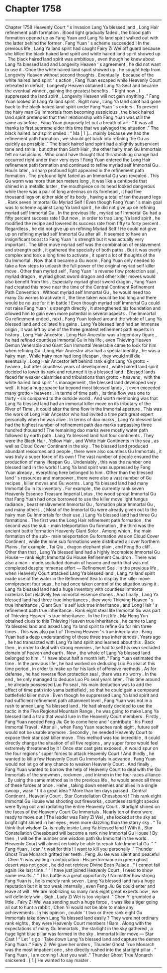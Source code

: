 
# Chapter 1758


---

Chapter 1758 Heavenly Court “ s Invasion
Lang Ya blessed land , Long Hair refinement path formation .
Blood light gradually faded , the blood path formation opened up as Fang Yuan and Lang Ya land spirit walked out with the latter behind the former .
Fang Yuan ’ s scheme succeeded !
In the previous life , Lang Ya land spirit had caught Fairy Zi Wei off guard because she killed the black haired land spirit and white haired land spirit showed up .
The black haired land spirit was ambitious , even though he knew about Lang Ya blessed land and Longevity Heaven ’ s agreement , he did not want to use it .
Once the white haired land spirit showed up , he sought help from Longevity Heaven without second thoughts .
Eventually , because of the white haired land spirit ’ s action , Fang Yuan escaped while Heavenly Court retreated in defeat , Longevity Heaven obtained Lang Ya Sect and became the eventual winner , gaining the greatest benefits .
“ Right now , I suppressed the land spirit , Longevity Heaven will not gain anything .” Fang Yuan looked at Lang Ya land spirit .
Right now , Lang Ya land spirit had gone back to the black haired land spirit under Fang Yuan ’ s orders .
To prevent the hairy man Gu Immortals from becoming suspicious , the black haired land spirit pretended that their relationship with Fang Yuan was still the same as before .
Fang Yuan purposely let out a breath of air : “ It was all thanks to first supreme elder this time that we salvaged the situation .”
The black haired land spirit smiled : “ Ma [ 1 ]… mainly because we had the refinement path formation , we should get back into refining the Gu as quickly as possible .”
The black haired land spirit had a slightly subservient tone and smile , but other than Sixth Hair , the other hairy man Gu Immortals felt no suspicions .
Who could have thought that this shocking change had occurred right under their very eyes !
Fang Yuan entered the Long Hair refinement path formation and continued to refine myriad self Immortal Gu .
Hours later , a sharp profound light appeared in the refinement path formation .
The profound light faded as an Immortal Gu was revealed .
This Gu worm was more than ten meters long , it was like a centipede that shined in a metallic luster , the mouthpiece on its head looked dangerous while there was a pair of long antennas on its forehead , it had five thousand legs on either side of its body , having a total of ten thousand legs .
Rank seven Immortal Gu Myriad Self !
Even though Fang Yuan ’ s main goal was to scheme against Lang Ya land spirit , he did not give up on refining myriad self Immortal Gu .
In the previous life , myriad self Immortal Gu had a fifty percent success rate ! But now , in order to trap Lang Ya land spirit , he modified the recipe and lowered its success rate from fifty to forty percent .
Regardless , he did not give up on refining Myriad Self !
He could not give up on refining myriad self Immortal Gu after all .
It seemed to have an insignificant boost to Fang Yuan ’ s strength but it was actually very important .
The killer move myriad self was the combination of enslavement and strength path , it gathered the specialty of both paths . But it was overly complex and took a long time to activate , it spent a lot of thoughts of the Gu Immortal .
Now that it became a Gu worm , Fang Yuan only needed to take a few steps to unleash the full power of the original myriad self killer move .
Other than myriad self , Fang Yuan ’ s reverse flow protection seal , myriad dragon , myriad ghost sword dragon and other killer moves would also benefit from this .
Especially myriad ghost sword dragon , Fang Yuan had created this move near the time of the Central Continent Refinement Path Convention . Without myriad self Immortal Gu , he would need too many Gu worms to activate it , the time taken would be too long and there would be no use for it in battle !
Even though myriad self Immortal Gu could not raise Fang Yuan ’ s strength directly , it strengthened his foundation and allowed him to gain even more potential in several aspects .
The Immortal Gu refinement ended , next , Fang Yuan looked around the whole of Lang Ya blessed land and collated his gains .
Lang Ya blessed land had an immense origin , it was left by one of the three greatest refinement path experts in history , Long Hair Ancestor .
Long Hair Ancestor was a legendary figure , he had refined countless Immortal Gu in his life , even Thieving Heaven Demon Venerable and Giant Sun Immortal Venerable came to look for him when refining Gu .
Long Hair Ancestor also had a special identity , he was a hairy man . While hairy men had long lifespan , they would still die eventually .
Long Hair Ancestor left behind rank eight Lang Ya grotto - heaven , but after countless years of development , white haired land spirit decided to lower its rank and returned it to a blessed land .
Blessed lands faced far weaker calamities and tribulations than grotto - heavens , with the white haired land spirit ’ s management , the blessed land developed very well .
It had a huge space far beyond most blessed lands , it even exceeded many grotto - heavens .
In terms of time path , its time flow was one to thirty - six compared to the outside world . And worth mentioning was that Lang Ya blessed land had an immortal killer move on its tributary of the River of Time , it could alter the time flow in the immortal aperture . This was the work of Long Hair Ancestor who had invited a time path great expert personally when he was alive .
In terms of dao marks , Lang Ya blessed land had the highest number of refinement path dao marks surpassing three hundred thousand ! The remaining dao marks were mostly water path followed by earth path .
Lang Ya blessed land had four continents . They were the Black Hair , Yellow Hair , and White Hair Continents in the sea , as well as Cloud Cover Continent in the sky . The blessed land produced abundant resources and people , there were also countless Gu Immortals , it was truly a super force of its own !
The vast number of people ensured the production of many lifespan Gu .
Undeniably , this was the number one blessed land in the world !
Lang Ya land spirit was suppressed by Fang Yuan already , everything here belonged to him .
Other than the blessed land ’ s resources and manpower , there were also a vast number of Gu recipes , killer moves and Gu worms .
Lang Ya blessed land had many Immortal Gu in its inventory . For example , the currently rank seven Heavenly Essence Treasure Imperial Lotus , the wood sprout Immortal Gu that Fang Yuan had once borrowed to use the killer move light fungus radiance , beast enslavement Immortal Gu , formation plate Immortal Gu , and many others . ( Most of the Immortal Gu were already given out to the hairy man Gu Immortals for their use .)
Lang Ya blessed land had three Gu formations . The first was the Long Hair refinement path formation , the second was the sub - main teleportation Gu formation , the third was the ancient battle formation Heavenly Giant Solor . Among which , the main formation of the sub - main teleportation Gu formation was on Cloud Cover Continent , while the nine sub formations were distributed all over Northern Plains , for example , Tai Qiu , dragon elephant plain , and Feng Bo cliff .
Other than that , Lang Ya blessed land had a highly incomplete Immortal Gu House — rank eight Immortal Gu House Refinement Cauldron .
There was also a man - made secluded domain of heaven and earth that was not completed despite immense effort — Refinement Sea . In the previous life , when Heavenly Court attacked Lang Ya blessed land , Lang Ya land spirit made use of the water in the Refinement Sea to display the killer move omnipresent four seas , he had once taken control of the situation using it .
Lang Ya blessed land had a huge inventory with countless immortal materials but relatively few immortal essence stones .
And finally , Lang Ya blessed land had three true inheritances , they were Thieving Heaven ’ s true inheritance , Giant Sun ’ s self luck true inheritance , and Long Hair ’ s refinement path true inheritance .
Rank eight steal life Immortal Gu was part of Thieving Heaven ’ s true inheritance .
In the first life , Ma Hong Yun obtained clues to this Thieving Heaven true inheritance , he came to Lang Ya blessed land and asked Lang Ya land spirit to refine Gu for him three times .
This was also part of Thieving Heaven ’ s true inheritance .
Fang Yuan had a deep understanding of these three true inheritances . Years ago , he had transacted with Lang Ya land spirit and learned about this .
Back then , in order to deal with strong enemies , he had to sell his own secluded domain of heaven and earth . Now , the whole of Lang Ya blessed land belonged to him .
“ I have about half a month left .” Fang Yuan estimated the time .
In the previous life , he had worked on deducing Luo Po seal at this time period , in order to make up for his lack of offensive methods . As for defense , he had reverse flow protection seal , there was no worry .
In the end , he only managed to deduce Luo Po seal years later .
This time around , he already possessed Luo Po seal , his main deduction was to add the effect of time path into yama battlefield , so that he could gain a compound battlefield killer move .
Even though he suppressed Lang Ya land spirit and had sufficient refinement path attainment level , Fang Yuan was not in a rush to annex Lang Ya blessed land .
He had already decided to use the tactic in the Five Regional Mountain Range , he was going to make Lang Ya blessed land a trap that would lure in the Heavenly Court members .
Firstly , Fang Yuan needed Feng Jiu Ge to come here and ‘ contribute ’ his Fixed Immortal Travel . After all , when Fang Yuan reaches rank eight , future self would not be usable anymore .
Secondly , he needed Heavenly Court to expose their star cast killer move . This method was too incredible , it could directly change the situation of all five regions , any super force would feel extremely threatened by it ! Once star cast gets exposed , it would spur on the four regions ’ super forces to attack Heavenly Court !
And thirdly , he wanted to kill a few Heavenly Court Gu Immortals in advance , Fang Yuan would not let go of any chance to weaken Heavenly Court .
And finally , Fang Yuan wanted to borrow the help of Heavenly Court to deal with the Gu Immortals of the snowmen , rockmen , and inkmen in the four races alliance . By using the same method as in the previous life , he would annex all three of these forces at once .
Hehe , taking down enemies and allies in a single swoop , wasn ’ t it a great idea ?
More than ten days passed .
Central Continent , Heavenly Court .
Star Constellation Chessboard !
This rank eight Immortal Gu House was shooting out fireworks , countless starlight specks were flying out and radiating the entire Heavenly Court .
Starlight shined on the faces of the Heavenly Court Gu Immortals .
Nearly ten of them were ready to move out !
The leader was Fairy Zi Wei , she looked at the sky as bright light shined in her eyes , even more dazzling than the starry sky .
“ To think that wisdom Gu is really inside Lang Ya blessed land ! With it , Star Constellation Chessboard will become a rank nine Immortal Gu House ! By then , I will be the number one wisdom path Gu Immortal in the world . Heavenly Court will almost certainly be able to repair fate Immortal Gu .”
“ Fang Yuan , I can ’ t wait for this ! I want to kill you personally .” Thunder Ghost True Monarch gritted her teeth .
Feng Jiu Ge was silent and peaceful .
Chen Yi was waiting in anticipation .
His performance in green ghost desert was not good , he did not retrieve Divine Bean Palace .
“ I cannot fail again like last time .”
“ I have just joined Heavenly Court , I need to show some results .”
“ This battle is a great opportunity ! No matter how strong Fang Yuan is , he is merely rank seven . Lang Ya blessed land has a huge reputation but it is too weak internally , even Feng Jiu Ge could enter and leave at will . We are mobilizing so many rank eight great experts now , we will definitely win . Sigh , Lady Zi Wei is too vigilant .”
Chen Yi grumbled a little .
Fairy Zi Wei was sending such a huge force , it was like a tiger going all out to hunt a rabbit , Chen Yi would not be able to make any achievements .
In his opinion , couldn ’ t two or three rank eight Gu Immortals take down Lang Ya blessed land easily ?
They were not ordinary rank eights , they were Heavenly Court members !
Bam .
Along with the expectations of many Gu Immortals , the starlight in the sky gathered , a huge light blue pillar was formed in the sky .
Immortal killer move — Star Cast !
“ Let ’ s go ! Take down Lang Ya blessed land and capture the demon Fang Yuan .” Fairy Zi Wei gave her orders , Thunder Ghost True Monarch was the most impatient one , she directly rushed into the starlight pillar .
“ Fang Yuan , I am coming ! Just you wait .” Thunder Ghost True Monarch snickered .
[ 1 ] He wanted to say master .

---

